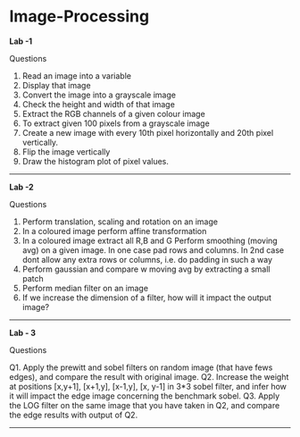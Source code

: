 # Image-Processing

 <b>Lab -1 </b>

Questions

1. Read an image into a variable 
2. Display that image
3. Convert the image into a grayscale image
4. Check the height and width of that image
5. Extract the RGB channels of a given colour image
6. To extract given 100 pixels from a grayscale image
7. Create a new image with every 10th pixel horizontally and 20th pixel vertically.
8. Flip the image vertically
9. Draw the histogram plot of pixel values.

<hr>

<b>Lab -2 </b>

Questions

1. Perform translation, scaling and rotation on an image
2. In a coloured image perform affine transformation
3. In a coloured image extract all R,B and G Perform smoothing (moving avg) on a given image. 
In one case pad rows and columns.
In 2nd case dont allow any extra rows or columns, i.e. do padding in such a way
4. Perform gaussian and compare w moving avg by extracting a small patch
5. Perform median filter on an image
6. If we increase the dimension of a filter, how will it impact the output image?

<hr>

<b> Lab - 3 </b>

Questions

Q1. Apply the prewitt and sobel filters on random image (that have fews edges), and compare the result with original image. 
Q2. Increase the weight at positions [x,y+1], [x+1,y], [x-1,y], [x, y-1] in 3*3 sobel filter, and infer how it will impact the edge image concerning the benchmark sobel. 
Q3. Apply the LOG filter on the same image that you have taken in Q2, and compare the edge results with output of Q2.


<hr>
